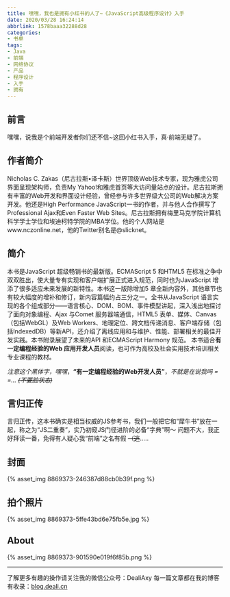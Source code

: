 ```yaml
---
title: 嘿嘿，我也是拥有小红书的人了~《JavaScript高级程序设计》入手
date: 2020/03/28 16:24:14
abbrlink: 1578baaa32288d28
categories:
- 书单
tags:
- Java
- 前端
- 网络协议
- 产品
- 程序设计
- 入手
- 拥有
---
```

## 前言
嘿嘿，说我是个前端开发者你们还不信~这回小红书入手，真·前端无疑了。

## 作者简介
Nicholas C. Zakas（尼古拉斯•泽卡斯）世界顶级Web技术专家，现为雅虎公司界面呈现架构师，负责My Yahoo!和雅虎首页等大访问量站点的设计。尼古拉斯拥有丰富的Web开发和界面设计经验，曾经参与许多世界级大公司的Web解决方案开发。他还是High Performance JavaScript一书的作者，并与他人合作撰写了Professional Ajax和Even Faster Web Sites。尼古拉斯拥有梅里马克学院计算机科学学士学位和埃迪柯特学院的MBA学位。他的个人网站是www.nczonline.net，他的Twitter别名是@slicknet。

## 简介
本书是JavaScript 超级畅销书的最新版。ECMAScript 5 和HTML5 在标准之争中双双胜出，使大量专有实现和客户端扩展正式进入规范，同时也为JavaScript 增添了很多适应未来发展的新特性。本书这一版除增加5 章全新内容外，其他章节也有较大幅度的增补和修订，新内容篇幅约占三分之一。全书从JavaScript 语言实现的各个组成部分——语言核心、DOM、BOM、事件模型讲起，深入浅出地探讨了面向对象编程、Ajax 与Comet 服务器端通信，HTML5 表单、媒体、Canvas（包括WebGL）及Web Workers、地理定位、跨文档传递消息、客户端存储（包括IndexedDB）等新API，还介绍了离线应用和与维护、性能、部署相关的最佳开发实践。本书附录展望了未来的API 和ECMAScript Harmony 规范。
本书适合**有一定编程经验的Web 应用开发人员**阅读，也可作为高校及社会实用技术培训相关专业课程的教材。

*注意这个黑体字，嘿嘿*，**“有一定编程经验的Web开发人员”**，*不就是在说我吗 = =...  ~~(不要脸状态)~~*

## 言归正传
言归正传，这本书确实是相当权威的JS参考书，我们一般把它和“犀牛书”放在一起，称之为“JS二重奏”，实乃初窥JS门径进阶的必备“字典”啊～
问题不大，我正好拜读一番，免得有人疑心我“前端”之名有假     ~~（逃~~.....

## 封面
{% asset_img 8869373-246387d88cb0b39f.png %}


## 拍个照片
{% asset_img 8869373-5ffe43bd6e75fb5e.jpg %}


## About
{% asset_img 8869373-901590e019f6f85b.png %}

---------------
了解更多有趣的操作请关注我的微信公众号：DealiAxy
每一篇文章都在我的博客有收录：[blog.deali.cn](http://blog.deali.cn)
